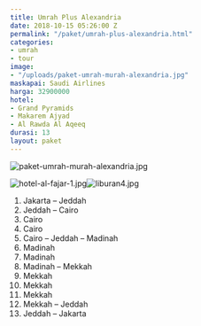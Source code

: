 ```yaml
---
title: Umrah Plus Alexandria
date: 2018-10-15 05:26:00 Z
permalink: "/paket/umrah-plus-alexandria.html"
categories:
- umrah
- tour
image:
- "/uploads/paket-umrah-murah-alexandria.jpg"
maskapai: Saudi Airlines
harga: 32900000
hotel:
- Grand Pyramids
- Makarem Ajyad
- Al Rawda Al Aqeeq
durasi: 13
layout: paket
---
```


![paket-umrah-murah-alexandria.jpg](/uploads/paket-umrah-murah-alexandria.jpg)

![hotel-al-fajar-1.jpg](/uploads/hotel-al-fajar-1.jpg)![liburan4.jpg](/uploads/liburan4.jpg)

1. Jakarta – Jeddah
2. Jeddah – Cairo
3. Cairo
4. Cairo
5. Cairo – Jeddah – Madinah
6. Madinah
7. Madinah
8. Madinah – Mekkah
9. Mekkah
10. Mekkah
11. Mekkah
12. Mekkah – Jeddah
13. Jeddah – Jakarta